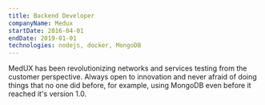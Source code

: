 ```yaml
---
title: Backend Developer
companyName: Medux
startDate: 2016-04-01
endDate: 2019-01-01
technologies: nodejs, docker, MongoDB
---
```


MedUX has been revolutionizing networks and services testing from the customer perspective.
Always open to innovation and never afraid of doing things that no one did before, for example, using MongoDB even before it reached it's version 1.0.
